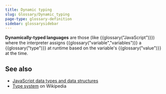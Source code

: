 ```yaml
---
title: Dynamic typing
slug: Glossary/Dynamic_typing
page-type: glossary-definition
sidebar: glossarysidebar
---
```



**Dynamically-typed languages** are those (like {{glossary("JavaScript")}}) where the interpreter assigns {{glossary("variable","variables")}} a {{glossary("type")}} at runtime based on the variable's {{glossary("value")}} at the time.

## See also

- [JavaScript data types and data structures](/en-US/docs/Web/JavaScript/Data_structures)
- [Type system](https://en.wikipedia.org/wiki/Type_system#DYNAMIC) on Wikipedia
